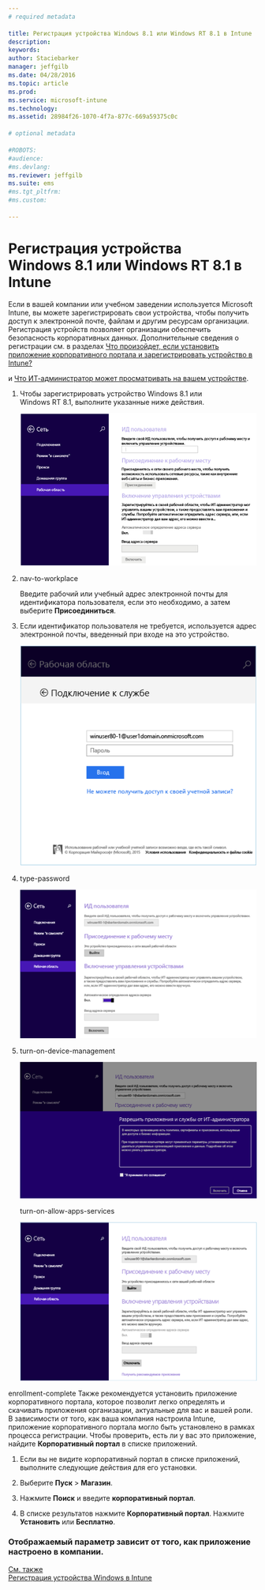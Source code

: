 ```yaml
---
# required metadata

title: Регистрация устройства Windows 8.1 или Windows RT 8.1 в Intune | Microsoft Intune
description:
keywords:
author: Staciebarker
manager: jeffgilb
ms.date: 04/28/2016
ms.topic: article
ms.prod:
ms.service: microsoft-intune
ms.technology:
ms.assetid: 28984f26-1070-4f7a-877c-669a59375c0c

# optional metadata

#ROBOTS:
#audience:
#ms.devlang:
ms.reviewer: jeffgilb
ms.suite: ems
#ms.tgt_pltfrm:
#ms.custom:

---
```



# Регистрация устройства Windows 8.1 или Windows RT 8.1 в Intune

Если в вашей компании или учебном заведении используется Microsoft Intune, вы можете зарегистрировать свои устройства, чтобы получить доступ к электронной почте, файлам и другим ресурсам организации. Регистрация устройств позволяет организации обеспечить безопасность корпоративных данных. Дополнительные сведения о регистрации см. в разделах [Что произойдет, если установить приложение корпоративного портала и зарегистрировать устройство в Intune?](what-happens-if-you-install-the-company-portal-app-and-enroll-your-device-in-intune-windows.md)


и [Что ИТ-администратор может просматривать на вашем устройстве](what-can-your-it-administrator-see-when-you-enroll-your-device-in-intune-windows.md).

1.  Чтобы зарегистрировать устройство Windows 8.1 или Windows RT 8.1, выполните указанные ниже действия.

    ![На устройстве нажмите **Параметры** &gt; **Параметры ПК** &gt; **Сеть** &gt; **Рабочая область**.](./media/W81-1-workplacejoin.png)

2.  nav-to-workplace

    Введите рабочий или учебный адрес электронной почты для идентификатора пользователя, если это необходимо, а затем выберите **Присоединиться**.

3.  Если идентификатор пользователя не требуется, используется адрес электронной почты, введенный при входе на это устройство.

    ![Введите пароль для рабочей или учебной электронной почты.](./media/W81-2-workplacesettings_signin.png)

4.  type-password

    ![В разделе **Включение управления устройством** нажмите **Включить**.](./media/W81-3-dev-mgt-turn-on.png)

5.  turn-on-device-management

    ![В диалоговом окне **Разрешить приложения и службы от ИТ-администратора** установите флажок **Я принимаю**, а затем нажмите **Включить**.](./media/W81-4-agree-allow-apps-services.png)

    turn-on-allow-apps-services

    ![После успешной регистрации отображается следующий экран.](./media/W81-5-enrolled-done.png)

enrollment-complete Также рекомендуется установить приложение корпоративного портала, которое позволит легко определять и скачивать приложения организации, актуальные для вас и вашей роли. В зависимости от того, как ваша компания настроила Intune, приложение корпоративного портала могло быть установлено в рамках процесса регистрации. Чтобы проверить, есть ли у вас это приложение, найдите **Корпоративный портал** в списке приложений.

1.  Если вы не видите корпоративный портал в списке приложений, выполните следующие действия для его установки.

2.  Выберите **Пуск** &gt; **Магазин**.

3.  Нажмите **Поиск** и введите **корпоративный портал**.

4.  В списке результатов нажмите **Корпоративный портал**. Нажмите **Установить** или **Бесплатно**.


### Отображаемый параметр зависит от того, как приложение настроено в компании.
[См. также](enroll-your-device-in-intune-windows.md)</br>
[Регистрация устройства Windows в Intune](using-your-windows-device-with-intune.md)


<!--HONumber=May16_HO2-->


